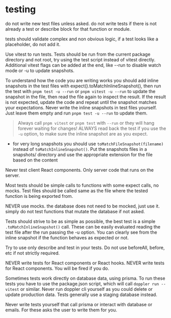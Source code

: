 # testing

do not write new test files unless asked. do not write tests if there is not already a test or describe block for that function or module.

tests should validate complex and non obvious logic, if a test looks like a placeholder, do not add it.

Use vitest to run tests. Tests should be run from the current package directory and not root, try using the test script instead of vitest directly. Additional vitest flags can be added at the end, like --run to disable watch mode or -u to update snapshots.

To understand how the code you are writing works you should add inline snapshots in the test files with expect().toMatchInlineSnapshot(), then run the test with `pnpm test -u --run` or `pnpm vitest -u --run` to update the snapshot in the file, then read the file again to inspect the result. If the result is not expected, update the code and repeat until the snapshot matches your expectations. Never write the inline snapshots in test files yourself. Just leave them empty and run `pnpm test -u --run` to update them.

> Always call `pnpm vitest` or `pnpm test` with `--run` or they will hang forever waiting for changes!
> ALWAYS read back the test if you use the `-u` option, to make sure the inline snapshot are as you expect.

- for very long snapshots you should use `toMatchFileSnapshot(filename)` instead of `toMatchInlineSnapshot()`. Put the snapshots files in a snapshots/ directory and use the appropriate extension for the file based on the content

Never test client React components. Only server code that runs on the server.

Most tests should be simple calls to functions with some expect calls, no mocks. Test files should be called same as the file where the tested function is being exported from.

NEVER use mocks. the database does not need to be mocked, just use it. simply do not test functions that mutate the database if not asked.

Tests should strive to be as simple as possible, the best test is a simple `.toMatchInlineSnapshot()` call. These can be easily evaluated reading the test file after the run passing the -u option. You can clearly see from the inline snapshot if the function behaves as expected or not.

Try to use only describe and test in your tests. Do not use beforeAll, before, etc if not strictly required.

NEVER write tests for React components or React hooks. NEVER write tests for React components. You will be fired if you do.

Sometimes tests work directly on database data, using prisma. To run these tests you have to use the package.json script, which will call `doppler run -- vitest` or similar. Never run doppler cli yourself as you could delete or update production data. Tests generally use a staging database instead.

Never write tests yourself that call prisma or interact with database or emails. For these asks the user to write them for you.